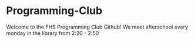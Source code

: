 # Programming-Club
Welcome to the FHS Programming Club Github!
We meet afterschool every monday in the library from 2:20 - 2:50
